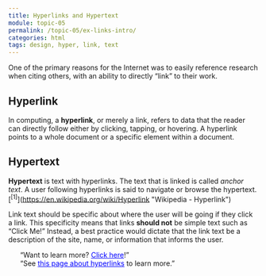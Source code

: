 ```yaml
---
title: Hyperlinks and Hypertext
module: topic-05
permalink: /topic-05/ex-links-intro/
categories: html
tags: design, hyper, link, text
---
```


<div class="divider-heading"></div>

One of the primary reasons for the Internet was to easily reference research when citing others, with an ability to directly “link” to their work.


## Hyperlink
In computing, a **hyperlink**, or merely a link, refers to data that the reader can directly follow either by clicking, tapping, or hovering. A hyperlink points to a whole document or a specific element within a document.


## Hypertext
**Hypertext** is text with hyperlinks. The text that is linked is called _anchor text_. A user following hyperlinks is said to navigate or browse the hypertext. [<sup>\[1]</sup>](https://en.wikipedia.org/wiki/Hyperlink "Wikipedia - Hyperlink")

<span class="label label-info"></span> Link text should be specific about where the user will be going if they click a link. This specificity means that links **should not** be simple text such as “Click Me!” Instead, a best practice would dictate that the link text be a description of the site, name, or information that informs the user.

<ul style="list-style-type: none">
  <li class="icon-con">“Want to learn more? <a href="#" style="color: blue; text-decoration: underline">Click here</a>!”</li>
  <li class="icon-pro">“See <a href="#" style="color: blue; text-decoration: underline">this page about hyperlinks</a> to learn more.”</li>
</ul>
